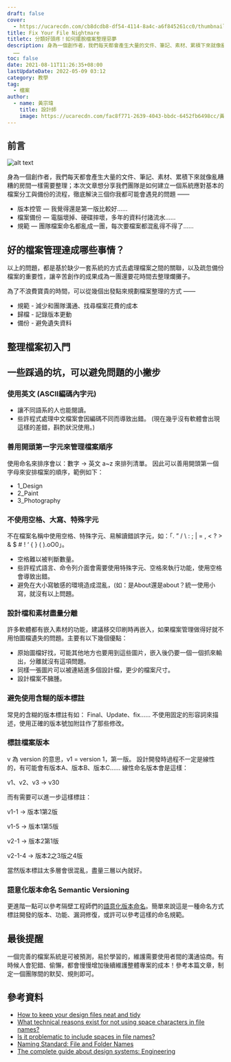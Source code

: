 ```yaml
---
draft: false
cover:
  - https://ucarecdn.com/cb8dcdb8-df54-4114-8a4c-a6f845261cc0/thumbnail.webp
title: Fix Your File Nightmare
titletc: 分類好頭疼！如何擺脫檔案整理惡夢
description: 身為一個創作者，我們每天都會產生大量的文件、筆記、素材、累積下來就像亂糟糟的房間一樣需要整理；本次文章想分享我們團隊是如何建立一個系統應對基本的檔案分工與備份的流程，徹底解決三個你我都可能會遇見的問題
  ……
toc: false
date: 2021-08-11T11:26:35+08:00
lastUpdateDate: 2022-05-09 03:12
category: 教學
tag:
  - 檔案
author:
  - name: 黃宗瑋
    title: 設計師
    image: https://ucarecdn.com/fac8f771-2639-4043-bbdc-6452fb6498cc/黃宗瑋-頭像.jpg
---
```

## 前言

![alt text](https://ucarecdn.com/c839e29d-8db3-4eba-9a38-f53b19646db3/fileorganizenaming.jpg "title")

身為一個創作者，我們每天都會產生大量的文件、筆記、素材、累積下來就像亂糟糟的房間一樣需要整理；本次文章想分享我們團隊是如何建立一個系統應對基本的檔案分工與備份的流程，徹底解決三個你我都可能會遇見的問題 ——

* 版本控管 — 我覺得還是第一版比較好……
* 檔案備份 — 電腦壞掉、硬碟摔壞，多年的資料付諸流水……
* 規範 — 團隊檔案命名都亂成一團，每次要檔案都混亂得不得了……

## 好的檔案管理達成哪些事情？

以上的問題，都是基於缺少一套系統的方式去處理檔案之間的關聯，以及疏忽備份檔案的重要性，讓辛苦創作的成果成為一團還要花時間去整理爛攤子。

為了不浪費寶貴的時間，可以從幾個出發點來規劃檔案整理的方式 ——

* 規範 - 減少和團隊溝通、找尋檔案花費的成本
* 歸檔 - 記錄版本更動
* 備份 - 避免遺失資料

## 整理檔案初入門

## 一些踩過的坑，可以避免問題的小撇步

### 使用英文 (ASCII編碼內字元)

* 讓不同語系的人也能閱讀。
* 些許程式處理中文檔案會因編碼不同而導致出錯。
  (現在幾乎沒有軟體會出現這樣的差錯，斟酌狀況使用。)

### 善用開頭第一字元來管理檔案順序

使用命名來排序會以：數字 → 英文 a~z 來排列清單。
因此可以善用開頭第一個字母來安排檔案的順序，範例如下：

* 1_Design
* 2_Paint
* 3_Photography

### 不使用空格、大寫、特殊字元

不在檔案名稱中使用空格、特殊字元、易解讀錯誤字元，如：「. ” / \ : ; | = , < ? > & $ # ! ‘ { } ( ).oO0」。

* 空格難以被判斷數量。
* 些許程式語言、命令列介面會需要使用特殊字元、空格來執行功能，使用空格會導致出錯。
* 避免在大小寫敏感的環境造成混亂，(如：是About還是about？統一使用小寫，就沒有以上問題。

### 設計檔和素材盡量分離

許多軟體都有嵌入素材的功能，建議移交印刷時再嵌入，如果檔案管理做得好就不用怕圖檔遺失的問題。主要有以下幾個優點：

* 原始圖檔好找，可能其他地方也要用到這些圖片，嵌入後仍要一個一個抓來輸出，分離就沒有這項問題。
* 同樣一張圖片可以被連結進多個設計檔，更少的檔案尺寸。
* 設計檔案不臃腫。

### 避免使用含糊的版本標註

常見的含糊的版本標註有如：
Final、Update、fix…… 不使用固定的形容詞來描述，使用正確的版本號加附註作了那些修改。

### 標註檔案版本

v 為 version 的意思，v1 = version 1，第一版。
設計開發時過程不一定是線性的，有可能會有版本A、版本B、版本C……
線性命名版本會是這樣：

v1、v2、v3 → v30

而有需要可以進一步這樣標註：

v1-1 → 版本1第2版

v1-5 → 版本1第5版

v2-1 → 版本2第1版

v2-1-4 → 版本2之3版之4版

當然版本標註太多層會很混亂，盡量三層以內就好。

### 語意化版本命名 Semantic Versioning

更進階一點可以參考隔壁工程師們的[語意化版本命名](https://semver.org/)。簡單來說這是一種命名方式標註開發的版本、功能、漏洞修復，或許可以參考這樣的命名規範。

## 最後提醒

一個完善的檔案系統是可被預測，易於學習的，維護需要使用者間的溝通協商。有時候人會犯錯、偷懶，都會慢慢增加後續維護整體專案的成本！參考本篇文章，制定一個團隊間的默契、規則即可。

## 參考資料

* [How to keep your design files neat and tidy](https://99designs.com/blog/tips/how-to-keep-your-design-files-neat-and-tidy/)
* [What technical reasons exist for not using space characters in file names?](https://superuser.com/questions/29111/what-technical-reasons-exist-for-not-using-space-characters-in-file-names)
* [Is it problematic to include spaces in file names?](https://qanda.digipres.org/1053/is-it-problematic-to-include-spaces-in-file-names)
* [Naming Standard: File and Folder Names](https://www.csudh.edu/web-services/web-standards/file-folder-naming/)
* [The complete guide about design systems: Engineering](https://medium.com/ci-t/the-complete-guide-about-design-systems-engineering-cd332cf520f2)